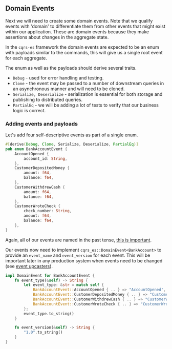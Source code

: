 ## Domain Events

Next we will need to create some domain events. Note that we qualify events with 'domain' to differentiate them from
other events that might exist within our application. These are domain events because they make assertions about
changes in the aggregate state.

In the `cqrs-es` framework the domain events are expected to be an enum with payloads similar to the commands,
this will give us a single root event for each aggregate.

The enum as well as the payloads should derive several traits.

- `Debug` - used for error handling and testing.
- `Clone` - the event may be passed to a number of downstream queries in an asynchronous manner and will need to be cloned.
- `Serialize, Deserialize` - serialization is essential for both storage and publishing to distributed queries.
- `PartialEq` - we will be adding a lot of tests to verify that our business logic is correct.

### Adding events and payloads

Let's add four self-descriptive events as part of a single enum.

```rust
#[derive(Debug, Clone, Serialize, Deserialize, PartialEq)]
pub enum BankAccountEvent {
    AccountOpened {
        account_id: String,
    },
    CustomerDepositedMoney {
        amount: f64,
        balance: f64,
    },
    CustomerWithdrewCash {
        amount: f64,
        balance: f64,
    },
    CustomerWroteCheck {
        check_number: String,
        amount: f64,
        balance: f64,
    },
}
```

Again, all of our events are named in the past tense,
[this is important](https://martinfowler.com/bliki/UbiquitousLanguage.html).

Our events now need to implement `cqrs_es::DomainEvent<BankAccount>` to provide an `event_name` and `event_version`
for each event.
This will be important later in any production system when events need to be changed
(see [event upcasters](advanced_event_upcasters.md)).

```rust
impl DomainEvent for BankAccountEvent {
    fn event_type(&self) -> String {
        let event_type: &str = match self {
            BankAccountEvent::AccountOpened { .. } => "AccountOpened",
            BankAccountEvent::CustomerDepositedMoney { .. } => "CustomerDepositedMoney",
            BankAccountEvent::CustomerWithdrewCash { .. } => "CustomerWithdrewCash",
            BankAccountEvent::CustomerWroteCheck { .. } => "CustomerWroteCheck",
        };
        event_type.to_string()
    }

    fn event_version(&self) -> String {
        "1.0".to_string()
    }
}
```

